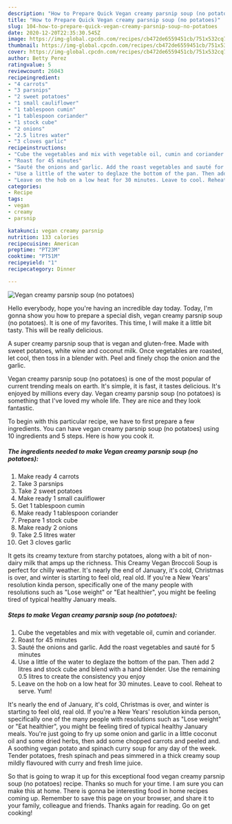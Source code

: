 ```yaml
---
description: "How to Prepare Quick Vegan creamy parsnip soup (no potatoes)"
title: "How to Prepare Quick Vegan creamy parsnip soup (no potatoes)"
slug: 104-how-to-prepare-quick-vegan-creamy-parsnip-soup-no-potatoes
date: 2020-12-20T22:35:30.545Z
image: https://img-global.cpcdn.com/recipes/cb472de6559451cb/751x532cq70/vegan-creamy-parsnip-soup-no-potatoes-recipe-main-photo.jpg
thumbnail: https://img-global.cpcdn.com/recipes/cb472de6559451cb/751x532cq70/vegan-creamy-parsnip-soup-no-potatoes-recipe-main-photo.jpg
cover: https://img-global.cpcdn.com/recipes/cb472de6559451cb/751x532cq70/vegan-creamy-parsnip-soup-no-potatoes-recipe-main-photo.jpg
author: Betty Perez
ratingvalue: 5
reviewcount: 26043
recipeingredient:
- "4 carrots"
- "3 parsnips"
- "2 sweet potatoes"
- "1 small cauliflower"
- "1 tablespoon cumin"
- "1 tablespoon coriander"
- "1 stock cube"
- "2 onions"
- "2.5 litres water"
- "3 cloves garlic"
recipeinstructions:
- "Cube the vegetables and mix with vegetable oil, cumin and coriander."
- "Roast for 45 minutes"
- "Sauté the onions and garlic. Add the roast vegetables and sauté for 5 minutes"
- "Use a little of the water to deglaze the bottom of the pan. Then add 2 litres and stock cube and blend with a hand blender. Use the remaining 0.5 litres to create the consistency you enjoy"
- "Leave on the hob on a low heat for 30 minutes. Leave to cool. Reheat to serve. Yum!"
categories:
- Recipe
tags:
- vegan
- creamy
- parsnip

katakunci: vegan creamy parsnip 
nutrition: 133 calories
recipecuisine: American
preptime: "PT23M"
cooktime: "PT51M"
recipeyield: "1"
recipecategory: Dinner

---
```



![Vegan creamy parsnip soup (no potatoes)](https://img-global.cpcdn.com/recipes/cb472de6559451cb/751x532cq70/vegan-creamy-parsnip-soup-no-potatoes-recipe-main-photo.jpg)

Hello everybody, hope you're having an incredible day today. Today, I'm gonna show you how to prepare a special dish, vegan creamy parsnip soup (no potatoes). It is one of my favorites. This time, I will make it a little bit tasty. This will be really delicious.

A super creamy parsnip soup that is vegan and gluten-free. Made with sweet potatoes, white wine and coconut milk. Once vegetables are roasted, let cool, then toss in a blender with. Peel and finely chop the onion and the garlic.

Vegan creamy parsnip soup (no potatoes) is one of the most popular of current trending meals on earth. It's simple, it is fast, it tastes delicious. It's enjoyed by millions every day. Vegan creamy parsnip soup (no potatoes) is something that I've loved my whole life. They are nice and they look fantastic.


To begin with this particular recipe, we have to first prepare a few ingredients. You can have vegan creamy parsnip soup (no potatoes) using 10 ingredients and 5 steps. Here is how you cook it.

<!--inarticleads1-->

##### The ingredients needed to make Vegan creamy parsnip soup (no potatoes):

1. Make ready 4 carrots
1. Take 3 parsnips
1. Take 2 sweet potatoes
1. Make ready 1 small cauliflower
1. Get 1 tablespoon cumin
1. Make ready 1 tablespoon coriander
1. Prepare 1 stock cube
1. Make ready 2 onions
1. Take 2.5 litres water
1. Get 3 cloves garlic


It gets its creamy texture from starchy potatoes, along with a bit of non-dairy milk that amps up the richness. This Creamy Vegan Broccoli Soup is perfect for chilly weather. It&#39;s nearly the end of January, it&#39;s cold, Christmas is over, and winter is starting to feel old, real old. If you&#39;re a New Years&#39; resolution kinda person, specifically one of the many people with resolutions such as &#34;Lose weight&#34; or &#34;Eat healthier&#34;, you might be feeling tired of typical healthy January meals. 

<!--inarticleads2-->

##### Steps to make Vegan creamy parsnip soup (no potatoes):

1. Cube the vegetables and mix with vegetable oil, cumin and coriander.
1. Roast for 45 minutes
1. Sauté the onions and garlic. Add the roast vegetables and sauté for 5 minutes
1. Use a little of the water to deglaze the bottom of the pan. Then add 2 litres and stock cube and blend with a hand blender. Use the remaining 0.5 litres to create the consistency you enjoy
1. Leave on the hob on a low heat for 30 minutes. Leave to cool. Reheat to serve. Yum!


It&#39;s nearly the end of January, it&#39;s cold, Christmas is over, and winter is starting to feel old, real old. If you&#39;re a New Years&#39; resolution kinda person, specifically one of the many people with resolutions such as &#34;Lose weight&#34; or &#34;Eat healthier&#34;, you might be feeling tired of typical healthy January meals. You&#39;re just going to fry up some onion and garlic in a little coconut oil and some dried herbs, then add some chopped carrots and peeled and. A soothing vegan potato and spinach curry soup for any day of the week. Tender potatoes, fresh spinach and peas simmered in a thick creamy soup mildly flavoured with curry and fresh lime juice. 

So that is going to wrap it up for this exceptional food vegan creamy parsnip soup (no potatoes) recipe. Thanks so much for your time. I am sure you can make this at home. There is gonna be interesting food in home recipes coming up. Remember to save this page on your browser, and share it to your family, colleague and friends. Thanks again for reading. Go on get cooking!
